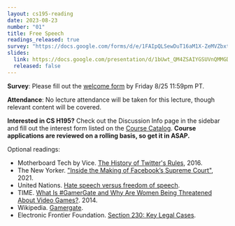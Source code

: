 ```yaml
---
layout: cs195-reading
date: 2023-08-23
number: "01"
title: Free Speech
readings_released: true
survey: "https://docs.google.com/forms/d/e/1FAIpQLSewDuT16aM1X-ZeMVZbxtNLXlBH8inuHwqoxJDaKrXqT56_zQ/viewform?usp=sf_link"
slides:
  link: https://docs.google.com/presentation/d/1bUwt_QM4ZSAIYGSUVnQMMGD0TYs-DgMHCXgEnOk7K3E/edit?usp=sharing
  released: false
---
```


**Survey**: Please fill out the [welcome form]({{page.survey}}) by Friday 8/25 11:59pm PT.

**Attendance**: No lecture attendance will be taken for this lecture, though relevant content will be covered.

**Interested in CS H195?** Check out the Discussion Info page in the sidebar and fill out the interest form listed on the [Course Catalog](https://classes.berkeley.edu/content/2023-fall-compsci-h195-001-lec-001). **Course applications are reviewed on a rolling basis, so get it in ASAP.**

Optional readings:

- Motherboard Tech by Vice. [The History of Twitter's Rules](https://www.vice.com/en/article/z43xw3/the-history-of-twitters-rules), 2016.
- The New Yorker. ["Inside the Making of Facebook’s Supreme Court"](https://www.newyorker.com/tech/annals-of-technology/inside-the-making-of-facebooks-supreme-court), 2021.
- United Nations. [Hate speech versus freedom of speech](https://www.un.org/en/hate-speech/understanding-hate-speech/hate-speech-versus-freedom-of-speech).
- TIME. [What Is #GamerGate and Why Are Women Being Threatened About Video Games?](https://time.com/3510381/gamergate-faq/). 2014.
- Wikipedia. [Gamergate](https://en.wikipedia.org/wiki/Gamergate_(harassment_campaign)).
- Electronic Frontier Foundation. [Section 230: Key Legal Cases](https://www.eff.org/issues/cda230/legal).

